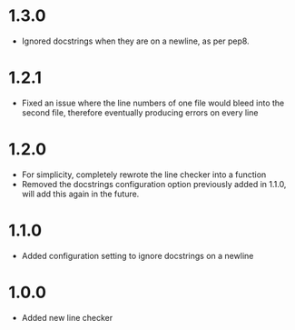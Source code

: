 # 1.3.0
- Ignored docstrings when they are on a newline, as per pep8. 

# 1.2.1
- Fixed an issue where the line numbers of one file would bleed into the second file, therefore eventually producing errors on every line

# 1.2.0
- For simplicity, completely rewrote the line checker into a function
- Removed the docstrings configuration option previously added in 1.1.0, will add this again in the future.

# 1.1.0
- Added configuration setting to ignore docstrings on a newline

# 1.0.0
- Added new line checker